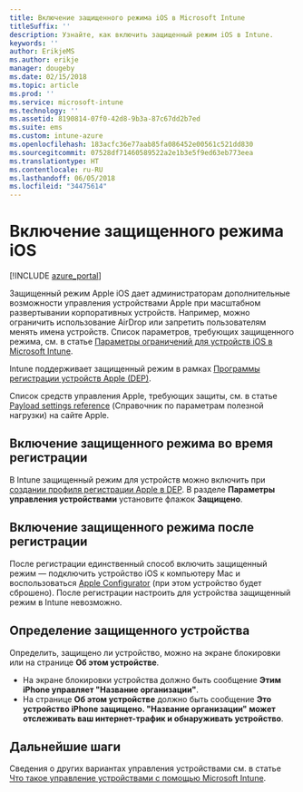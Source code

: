 ```yaml
---
title: Включение защищенного режима iOS в Microsoft Intune
titleSuffix: ''
description: Узнайте, как включить защищенный режим iOS в Intune.
keywords: ''
author: ErikjeMS
ms.author: erikje
manager: dougeby
ms.date: 02/15/2018
ms.topic: article
ms.prod: ''
ms.service: microsoft-intune
ms.technology: ''
ms.assetid: 8190814-07f0-42d8-9b3a-87c67dd2b7ed
ms.suite: ems
ms.custom: intune-azure
ms.openlocfilehash: 183acfc36e77aab85fa086452e00561c521dd830
ms.sourcegitcommit: 07528df71460589522a2e1b3e5f9ed63eb773eea
ms.translationtype: HT
ms.contentlocale: ru-RU
ms.lasthandoff: 06/05/2018
ms.locfileid: "34475614"
---
```

# <a name="turn-on-ios-supervised-mode"></a>Включение защищенного режима iOS


[!INCLUDE [azure_portal](./includes/azure_portal.md)]

Защищенный режим Apple iOS дает администраторам дополнительные возможности управления устройствами Apple при масштабном развертывании корпоративных устройств. Например, можно ограничить использование AirDrop или запретить пользователям менять имена устройств. Список параметров, требующих защищенного режима, см. в статье [Параметры ограничений для устройств iOS в Microsoft Intune](device-restrictions-ios.md).

Intune поддерживает защищенный режим в рамках [Программы регистрации устройств Apple (DEP)](device-enrollment-program-enroll-ios.md).

Список средств управления Apple, требующих защиты, см. в статье [Payload settings reference](http://help.apple.com/configurator/mac/2.4/#/cad5370d089) (Справочник по параметрам полезной нагрузки) на сайте Apple.

## <a name="turn-on-supervised-mode-during-enrollment"></a>Включение защищенного режима во время регистрации

В Intune защищенный режим для устройств можно включить при [создании профиля регистрации Apple в DEP](https://docs.microsoft.com/intune/device-enrollment-program-enroll-ios#create-an-apple-enrollment-profile). В разделе **Параметры управления устройствами** установите флажок **Защищено**.

## <a name="turn-on-supervised-mode-after-enrollment"></a>Включение защищенного режима после регистрации

После регистрации единственный способ включить защищенный режим — подключить устройство iOS к компьютеру Mac и воспользоваться [Apple Configurator](apple-configurator-enroll-ios.md) (при этом устройство будет сброшено). После регистрации настроить для устройства защищенный режим в Intune невозможно.

## <a name="identify-a-supervised-device"></a>Определение защищенного устройства

Определить, защищено ли устройство, можно на экране блокировки или на странице **Об этом устройстве**.
- На экране блокировки устройства должно быть сообщение **Этим iPhone управляет "Название организации"**.
- На странице **Об этом устройстве** должно быть сообщение **Это устройство iPhone защищено. "Название организации" может отслеживать ваш интернет-трафик и обнаруживать устройство**.

## <a name="next-steps"></a>Дальнейшие шаги

Сведения о других вариантах управления устройствами см. в статье [Что такое управление устройствами с помощью Microsoft Intune](device-management.md).
